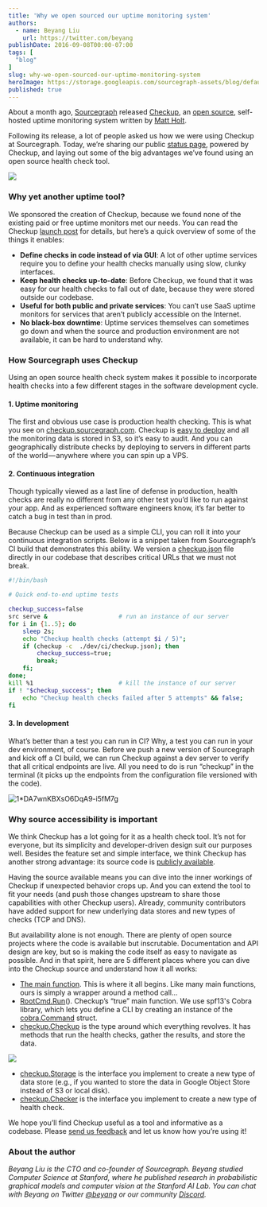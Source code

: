 ```yaml
---
title: 'Why we open sourced our uptime monitoring system'
authors:
  - name: Beyang Liu
    url: https://twitter.com/beyang
publishDate: 2016-09-08T00:00-07:00
tags: [
  "blog"
]
slug: why-we-open-sourced-our-uptime-monitoring-system
heroImage: https://storage.googleapis.com/sourcegraph-assets/blog/default_hero_social.png
published: true
---
```




About a month ago, [Sourcegraph](https://sourcegraph.com/) released [Checkup](https://sourcegraph.github.io/checkup/), an [open source](https://sourcegraph.com/github.com/sourcegraph/checkup/-/blob/checkup.go), self-hosted uptime monitoring system written by [Matt Holt](https://github.com/mholt).

Following its release, a lot of people asked us how we were using Checkup at Sourcegraph. Today, we’re sharing our public [status page](http://checkup.sourcegraph.com/), powered by Checkup, and laying out some of the big advantages we’ve found using an open source health check tool.

[![](https://cdn-images-1.medium.com/max/1000/1*9ytaM5nY14EhaIOQlDWp9g.png)](http://checkup.sourcegraph.com/)

### Why yet another uptime tool?

We sponsored the creation of Checkup, because we found none of the existing paid or free uptime monitors met our needs. You can read the Checkup [launch post](https://text.sourcegraph.com/announcing-checkup-simple-self-hosted-health-checks-c5707cf729ab) for details, but here’s a quick overview of some of the things it enables:

*   **Define checks in code instead of via GUI**: A lot of other uptime services require you to define your health checks manually using slow, clunky interfaces.
*   **Keep health checks up-to-date**: Before Checkup, we found that it was easy for our health checks to fall out of date, because they were stored outside our codebase.
*   **Useful for both public and private services**: You can’t use SaaS uptime monitors for services that aren’t publicly accessible on the Internet.
*   **No black-box downtime**: Uptime services themselves can sometimes go down and when the source and production environment are not available, it can be hard to understand why.

### How Sourcegraph uses Checkup

Using an open source health check system makes it possible to incorporate health checks into a few different stages in the software development cycle.

#### 1\. Uptime monitoring

The first and obvious use case is production health checking. This is what you see on [checkup.sourcegraph.com](http://checkup.sourcegraph.com). Checkup is [easy to deploy](https://github.com/sourcegraph/checkup#quick-start) and all the monitoring data is stored in S3, so it’s easy to audit. And you can geographically distribute checks by deploying to servers in different parts of the world — anywhere where you can spin up a VPS.

#### 2\. Continuous integration

Though typically viewed as a last line of defense in production, health checks are really no different from any other test you’d like to run against your app. And as experienced software engineers know, it’s far better to catch a bug in test than in prod.

Because Checkup can be used as a simple CLI, you can roll it into your continuous integration scripts. Below is a snippet taken from Sourcegraph’s CI build that demonstrates this ability. We version a [checkup.json](https://github.com/sourcegraph/checkup#create-your-checkup-config) file directly in our codebase that describes critical URLs that we must not break.

```bash
#!/bin/bash

# Quick end-to-end uptime tests

checkup_success=false
src serve &                    # run an instance of our server
for i in {1..5}; do
    sleep 2s;
    echo "Checkup health checks (attempt $i / 5)";
    if (checkup -c  ./dev/ci/checkup.json); then
        checkup_success=true;
        break;
    fi;
done;
kill %1                        # kill the instance of our server
if ! "$checkup_success"; then
    echo "Checkup health checks failed after 5 attempts" && false;
fi
```

#### 3\. In development

What’s better than a test you can run in CI? Why, a test you can run in your dev environment, of course. Before we push a new version of Sourcegraph and kick off a CI build, we can run Checkup against a dev server to verify that all critical endpoints are live. All you need to do is run “checkup” in the terminal (it picks up the endpoints from the configuration file versioned with the code).

![1*DA7wnKBXsO6DqA9-i5fM7g](//images.contentful.com/le3mxztn6yoo/4ELiiWb7hmQCU4EUMikUwq/b4781a836fd6da394df82a39d4d4d7e9/1_DA7wnKBXsO6DqA9-i5fM7g.png)

### Why source accessibility is important

We think Checkup has a lot going for it as a health check tool. It’s not for everyone, but its simplicity and developer-driven design suit our purposes well. Besides the feature set and simple interface, we think Checkup has another strong advantage: its source code is [publicly available](https://sourcegraph.com/github.com/sourcegraph/checkup/-/blob/checkup.go).

Having the source available means you can dive into the inner workings of Checkup if unexpected behavior crops up. And you can extend the tool to fit your needs (and push those changes upstream to share those capabilities with other Checkup users). Already, community contributors have added support for new underlying data stores and new types of checks (TCP and DNS).

But availability alone is not enough. There are plenty of open source projects where the code is available but inscrutable. Documentation and API design are key, but so is making the code itself as easy to navigate as possible. And in that spirit, here are 5 different places where you can dive into the Checkup source and understand how it all works:

*   [The main function](https://sourcegraph.com/github.com/sourcegraph/checkup@d7cd4db3ced36aea99e56f3ed13d877688bff20c/-/def/GoPackage/github.com/sourcegraph/checkup/cmd/checkup/-/main.go/main). This is where it all begins. Like many main functions, ours is simply a wrapper around a method call…
*   [RootCmd.Run](https://sourcegraph.com/github.com/sourcegraph/checkup@d7cd4db3ced36aea99e56f3ed13d877688bff20c/-/def/GoPackage/github.com/sourcegraph/checkup/cmd/-/RootCmd)(). Checkup’s “true” main function. We use spf13's Cobra library, which lets you define a CLI by creating an instance of the [cobra.Command](https://sourcegraph.com/github.com/spf13/cobra@9c28e4bbd74e5c3ed7aacbc552b2cab7cfdfe744/-/def/GoPackage/github.com/spf13/cobra/-/Command) struct.
*   [checkup.Checkup](https://sourcegraph.com/github.com/sourcegraph/checkup@d7cd4db3ced36aea99e56f3ed13d877688bff20c/-/def/GoPackage/github.com/sourcegraph/checkup/-/Checkup) is the type around which everything revolves. It has methods that run the health checks, gather the results, and store the data.

[![](https://cdn-images-1.medium.com/max/800/1*23ZnZM_RcH-yVzI2Fo0BLw.png)](https://sourcegraph.com/github.com/sourcegraph/checkup@d7cd4db3ced36aea99e56f3ed13d877688bff20c/-/def/GoPackage/github.com/sourcegraph/checkup/-/Checkup)

*   [checkup.Storage](https://sourcegraph.com/github.com/sourcegraph/checkup@d7cd4db3ced36aea99e56f3ed13d877688bff20c/-/def/GoPackage/github.com/sourcegraph/checkup/-/Checkup/Storage) is the interface you implement to create a new type of data store (e.g., if you wanted to store the data in Google Object Store instead of S3 or local disk).
*   [checkup.Checker](https://sourcegraph.com/github.com/sourcegraph/checkup@d7cd4db3ced36aea99e56f3ed13d877688bff20c/-/def/GoPackage/github.com/sourcegraph/checkup/-/Checker) is the interface you implement to create a new type of health check.

We hope you’ll find Checkup useful as a tool and informative as a codebase. Please [send us feedback](https://twitter.com/sourcegraph) and let us know how you’re using it!

### About the author

_Beyang Liu is the CTO and co-founder of Sourcegraph. Beyang studied Computer Science at Stanford, where he published research in probabilistic graphical models and computer vision at the Stanford AI Lab. You can chat with Beyang on Twitter [@beyang](https://twitter.com/beyang) or our community [Discord](https://discord.com/invite/vqsBW8m5Y8)._
